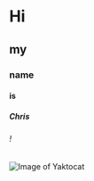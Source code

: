 # Hi
## my
### name
#### is
##### Chris
###### !
![Image of Yaktocat](https://octodex.github.com/images/yaktocat.png)

